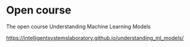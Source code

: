 # Open course

The open course Understanding Machine Learning Models

https://intelligentsystemslaboratory.github.io/understanding_ml_models/
